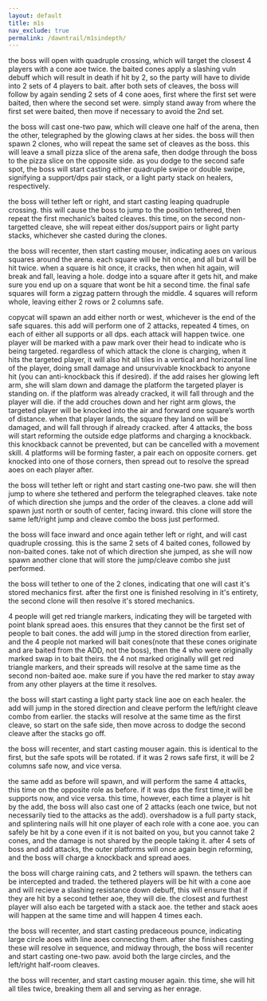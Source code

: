```yaml
---
layout: default
title: m1s
nav_exclude: true
permalink: /dawntrail/m1sindepth/
---
```


the boss will open with quadruple crossing, which will target the closest 4 players with a cone aoe twice. the baited cones apply a slashing vuln debuff which will result in death if hit by 2, so the party will have to divide into 2 sets of 4 players to bait. after both sets of cleaves, the boss will follow by again sending 2 sets of 4 cone aoes, first where the first set were baited, then where the second set were. simply stand away from where the first set were baited, then move if necessary to avoid the 2nd set.

the boss will cast one-two paw, which will cleave one half of the arena, then the other, telegraphed by the glowing claws at her sides. the boss will then spawn 2 clones, who will repeat the same set of cleaves as the boss. this will leave a small pizza slice of the arena safe, then dodge through the boss to the pizza slice on the opposite side. as you dodge to the second safe spot, the boss will start casting either quadruple swipe or double swipe, signifying a support/dps pair stack, or a light party stack on healers, respectively.

the boss will tether left or right, and start casting leaping quadruple crossing. this will cause the boss to jump to the position tethered, then repeat the first mechanic’s baited cleaves. this time, on the second non-targetted cleave, she will repeat either dos/support pairs or light party stacks, whichever she casted during the clones.

the boss will recenter, then start casting mouser, indicating aoes on various squares around the arena. each square will be hit once, and all but 4 will be hit twice. when a square is hit once, it cracks, then when hit again, will break and fall, leaving a hole. dodge into a square after it gets hit, and make sure you end up on a square that wont be hit a second time. the final safe squares will form a zigzag pattern through the middle. 4 squares will reform whole, leaving either 2 rows or 2 columns safe.

copycat will spawn an add either north or west, whichever is the end of the safe squares. this add will perform one of 2 attacks, repeated 4 times, on each of either all supports or all dps. each attack will happen twice. one player will be marked with a paw mark over their head to indicate who is being targeted. regardless of which attack the clone is charging, when it hits the targeted player, it will also hit all tiles in a vertical and horizontal line of the player, doing small damage and unsurvivable knockback to anyone hit (you can anti-knockback this if desired). if the add raises her glowing left arm, she will slam down and damage the platform the targeted player is standing on. if the platform was already cracked, it will fall through and the player will die. if the add crouches down and her right arm glows, the targeted player will be knocked into the air and forward one square’s worth of distance. when that player lands, the square they land on will be damaged, and will fall through if already cracked. after 4 attacks, the boss will start reforming the outside edge platforms and charging a knockback. this knockback cannot be prevented, but can be cancelled with a movement skill. 4 platforms will be forming faster, a pair each on opposite corners. get knocked into one of those corners, then spread out to resolve the spread aoes on each player after.

the boss will tether left or right and start casting one-two paw. she will then jump to where she tethered and perform the telegraphed cleaves. take note of which direction she jumps and the order of the cleaves. a clone add will spawn just north or south of center, facing inward. this clone will store the same left/right jump and cleave combo the boss just performed.

the boss will face inward and once again tether left or right, and will cast quadruple crossing. this is the same 2 sets of 4 baited cones, followed by non-baited cones. take not of which direction she jumped, as she will now spawn another clone that will store the jump/cleave combo she just performed.

the boss will tether to one of the 2 clones, indicating that one will cast it's stored mechanics first. after the first one is finished resolving in it's entirety, the second clone will then resolve it's stored mechanics.

4 people will get red triangle markers, indicating they will be targeted with point blank spread aoes. this ensures that they cannot be the first set of people to bait cones. the add will jump in the stored direction from earlier, and the 4 people not marked will bait cones(note that these cones originate and are baited from the ADD, not the boss), then the 4 who were originally marked swap in to bait theirs. the 4 not marked originally will get red triangle markers, and their spreads will resolve at the same time as the second non-baited aoe. make sure if you have the red marker to stay away from any other players at the time it resolves.

the boss will start casting a light party stack line aoe on each healer. the add will jump in the stored direction and cleave perform the left/right cleave combo from earlier. the stacks will resolve at the same time as the first cleave, so start on the safe side, then move across to dodge the second cleave after the stacks go off.

the boss will recenter, and start casting mouser again. this is identical to the first, but the safe spots will be rotated. if it was 2 rows safe first, it will be 2 columns safe now, and vice versa.

the same add as before will spawn, and will perform the same 4 attacks, this time on the opposite role as before. if it was dps the first time,it will be supports now, and vice versa. this time, however, each time a player is hit by the add, the boss will also cast one of 2 attacks (each one twice, but not necessarily tied to the attacks as the add). overshadow is a full party stack, and splintering nails will hit one player of each role with a cone aoe. you can safely be hit by a cone even if it is not baited on you, but you cannot take 2 cones, and the damage is not shared by the people taking it. after 4 sets of boss and add attacks, the outer platforms will once again begin reforming, and the boss will charge a knockback and spread aoes.

the boss will charge raining cats, and 2 tethers will spawn. the tethers can be intercepted and traded. the tethered players will be hit with a cone aoe and will recieve a slashing resistance down debuff, this will ensure that if they are hit by a second tether aoe, they will die. the closest and furthest player will also each be targeted with a stack aoe. the tether and stack aoes will happen at the same time and will happen 4 times each.

the boss will recenter, and start casting predaceous pounce, indicating large circle aoes with line aoes connecting them. after she finishes casting these will resolve in sequence, and midway through, the boss will recenter and start casting one-two paw. avoid both the large circles, and the left/right half-room cleaves.

the boss will recenter, and start casting mouser again. this time, she will hit all tiles twice, breaking them all and serving as her enrage.
